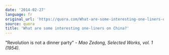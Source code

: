 ```yaml
---
date: '2014-02-27'
language: fr
original_url: 'https://quora.com/What-are-some-interesting-one-liners-on-China/answer/Clément-Renaud'
source: quora
title: 'What are some interesting one-liners on China?'
---
```


\"Revolution is not a dinner party\" - *Mao Zedong, Selected Works, vol.
1 (1954).*

